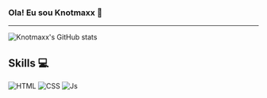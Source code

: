 ### Ola! Eu sou Knotmaxx 👋
***
![Knotmaxx's GitHub stats](https://github-readme-stats.vercel.app/api?username=Knotmaxx&show_icons=true&theme=radical&locale=pt-br)

## Skills  💻
![HTML](https://img.shields.io/badge/HTML5-E34F26?style=for-the-badge&logo=html5&logoColor=white)
![CSS](https://img.shields.io/badge/CSS3-1572B6?style=for-the-badge&logo=css3&logoColor=white)
![Js](https://img.shields.io/badge/JavaScript-F7DF1E?style=for-the-badge&logo=javascript&logoColor=black)


